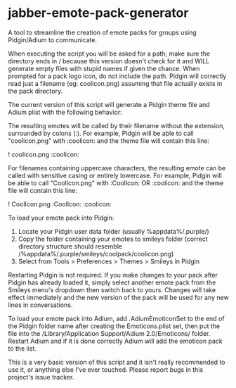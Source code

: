 # jabber-emote-pack-generator
A tool to streamline the creation of emote packs for groups using Pidgin/Adium to communicate.

When executing the script you will be asked for a path; make sure the directory ends in / because this version doesn't check for it and WILL generate empty files with stupid names if given the chance.
When prompted for a pack logo icon, do not include the path. Pidgin will correctly read just a filename (eg: coolicon.png) assuming that file actually exists in the pack directory.

The current version of this script will generate a Pidgin theme file and Adium plist with the following behavior:

The resulting emotes will be called by their filename without the extension, surrounded by colons (:). For example, Pidgin will be able to call "coolicon.png" with :coolicon: and the theme file will contain this line:

! coolicon.png				:coolicon:

For filenames containing uppercase characters, the resulting emote can be called with sensitive casing or entirely lowercase. For example, Pidgin will be able to call "CoolIcon.png" with :CoolIcon: OR :coolicon: and the theme file will contain this line:

! CoolIcon.png				:CoolIcon: :coolicon:

To load your emote pack into Pidgin:

1. Locate your Pidgin user data folder (usually %appdata%/.purple/)
2. Copy the folder containing your emotes to smileys folder (correct directory structure should resemble /%appdata%/.purple/smileys/coolpack/coolicon.png)
3. Select from Tools > Preferences > Themes > Smileys in Pidgin

Restarting Pidgin is not required. If you make changes to your pack after Pidgin has already loaded it, simply select another emote pack from the Smileys menu's dropdown then switch back to yours. Changes will take effect immediately and the new version of the pack will be used for any new lines in conversations.

To load your emote pack into Adium, add .AdiumEmoticonSet to the end of the Pidgin folder name after creating the Emoticons.plist set, then put the file into the /Library/Application Support/Adium 2.0/Emoticons/ folder. Restart Adium and if it is done correctly Adium will add the emoticon pack to the list.

This is a very basic version of this script and it isn't really recommended to use it, or anything else I've ever touched. Please report bugs in this project's issue tracker.
